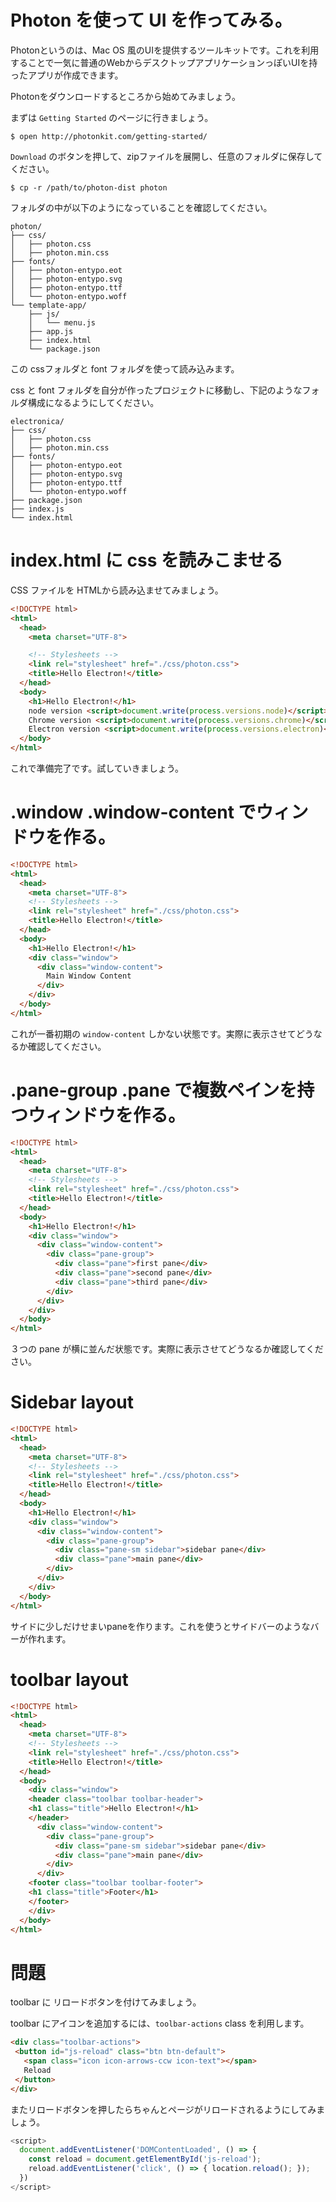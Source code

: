 # Photon を使って UI を作ってみる。

Photonというのは、Mac OS 風のUIを提供するツールキットです。これを利用することで一気に普通のWebからデスクトップアプリケーションっぽいUIを持ったアプリが作成できます。

Photonをダウンロードするところから始めてみましょう。

まずは `Getting Started` のページに行きましょう。

```
$ open http://photonkit.com/getting-started/
```

`Download` のボタンを押して、zipファイルを展開し、任意のフォルダに保存してください。 

```
$ cp -r /path/to/photon-dist photon
```

フォルダの中が以下のようになっていることを確認してください。

```
photon/
├── css/
│   ├── photon.css
│   ├── photon.min.css
├── fonts/
│   ├── photon-entypo.eot
│   ├── photon-entypo.svg
│   ├── photon-entypo.ttf
│   └── photon-entypo.woff
└── template-app/
    ├── js/
    │   └── menu.js
    ├── app.js
    ├── index.html
    └── package.json
```

この cssフォルダと font フォルダを使って読み込みます。

css と font フォルダを自分が作ったプロジェクトに移動し、下記のようなフォルダ構成になるようにしてください。

```
electronica/
├── css/
│   ├── photon.css
│   ├── photon.min.css
├── fonts/
│   ├── photon-entypo.eot
│   ├── photon-entypo.svg
│   ├── photon-entypo.ttf
│   └── photon-entypo.woff
├── package.json
├── index.js
└── index.html
```

# index.html に css を読みこませる

CSS ファイルを HTMLから読み込ませてみましょう。

```html
<!DOCTYPE html>
<html>
  <head>
    <meta charset="UTF-8">

    <!-- Stylesheets -->
    <link rel="stylesheet" href="./css/photon.css">
    <title>Hello Electron!</title>
  </head>
  <body>
    <h1>Hello Electron!</h1>
    node version <script>document.write(process.versions.node)</script><br>,
    Chrome version <script>document.write(process.versions.chrome)</script><br>,
    Electron version <script>document.write(process.versions.electron)</script><br>.
  </body>
</html>
```

これで準備完了です。試していきましょう。

# .window .window-content でウィンドウを作る。

```html
<!DOCTYPE html>
<html>
  <head>
    <meta charset="UTF-8">
    <!-- Stylesheets -->
    <link rel="stylesheet" href="./css/photon.css">
    <title>Hello Electron!</title>
  </head>
  <body>
    <h1>Hello Electron!</h1>
    <div class="window">
      <div class="window-content">
        Main Window Content
      </div>
    </div>
  </body>
</html>
```

これが一番初期の `window-content` しかない状態です。実際に表示させてどうなるか確認してください。

# .pane-group .pane で複数ペインを持つウィンドウを作る。

```html
<!DOCTYPE html>
<html>
  <head>
    <meta charset="UTF-8">
    <!-- Stylesheets -->
    <link rel="stylesheet" href="./css/photon.css">
    <title>Hello Electron!</title>
  </head>
  <body>
    <h1>Hello Electron!</h1>
    <div class="window">
      <div class="window-content">
        <div class="pane-group">
          <div class="pane">first pane</div>
          <div class="pane">second pane</div>
          <div class="pane">third pane</div>
        </div>
      </div>
    </div>
  </body>
</html>
```

３つの pane が横に並んだ状態です。実際に表示させてどうなるか確認してください。

# Sidebar layout

```html
<!DOCTYPE html>
<html>
  <head>
    <meta charset="UTF-8">
    <!-- Stylesheets -->
    <link rel="stylesheet" href="./css/photon.css">
    <title>Hello Electron!</title>
  </head>
  <body>
    <h1>Hello Electron!</h1>
    <div class="window">
      <div class="window-content">
        <div class="pane-group">
          <div class="pane-sm sidebar">sidebar pane</div>
          <div class="pane">main pane</div>
        </div>
      </div>
    </div>
  </body>
</html>
```

サイドに少しだけせまいpaneを作ります。これを使うとサイドバーのようなバーが作れます。

# toolbar layout

```html
<!DOCTYPE html>
<html>
  <head>
    <meta charset="UTF-8">
    <!-- Stylesheets -->
    <link rel="stylesheet" href="./css/photon.css">
    <title>Hello Electron!</title>
  </head>
  <body>
    <div class="window">
    <header class="toolbar toolbar-header">
    <h1 class="title">Hello Electron!</h1>
    </header>
      <div class="window-content">
        <div class="pane-group">
          <div class="pane-sm sidebar">sidebar pane</div>
          <div class="pane">main pane</div>
        </div>
      </div>
    <footer class="toolbar toolbar-footer">
    <h1 class="title">Footer</h1>
    </footer>
    </div>
  </body>
</html>
```

# 問題

toolbar に リロードボタンを付けてみましょう。

toolbar にアイコンを追加するには、`toolbar-actions` class を利用します。


```html
<div class="toolbar-actions">
 <button id="js-reload" class="btn btn-default">
   <span class="icon icon-arrows-ccw icon-text"></span>
   Reload
 </button> 
</div>
```

またリロードボタンを押したらちゃんとページがリロードされるようにしてみましょう。

```javascript
<script>
  document.addEventListener('DOMContentLoaded', () => {
    const reload = document.getElementById('js-reload');
    reload.addEventListener('click', () => { location.reload(); });
  })
</script>
```


